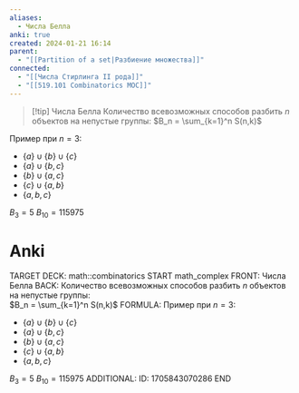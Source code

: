 ```yaml
---
aliases:
  - Числа Белла
anki: true
created: 2024-01-21 16:14
parent:
  - "[[Partition of a set|Разбиение множества]]"
connected:
  - "[[Числа Стирлинга II рода]]"
  - "[[519.101 Combinatorics MOC]]"
---
```

> [!tip] Числа Белла
Количество всевозможных способов разбить $n$ объектов на непустые группы: 
$B_n = \sum_{k=1}^n S(n,k)$

Пример при $n = 3$:
- $\{a\} \cup \{b\} \cup \{c\}$
- $\{a\} \cup \{b,c\}$
- $\{b\} \cup \{a,c\}$
- $\{c\} \cup \{a,b\}$
- $\{a, b, c\}$

$B_3 = 5$
$B_{10} = 115975$


# Anki
TARGET DECK: math::combinatorics
START
math_complex
FRONT: Числа Белла
BACK: Количество всевозможных способов разбить $n$ объектов на непустые группы:  
$B_n = \sum_{k=1}^n S(n,k)$
FORMULA: Пример при $n = 3$:
- $\{a\} \cup \{b\} \cup \{c\}$
- $\{a\} \cup \{b,c\}$
- $\{b\} \cup \{a,c\}$
- $\{c\} \cup \{a,b\}$
- $\{a, b, c\}$

$B_3 = 5$
$B_{10} = 115975$
ADDITIONAL:
ID: 1705843070286
END













